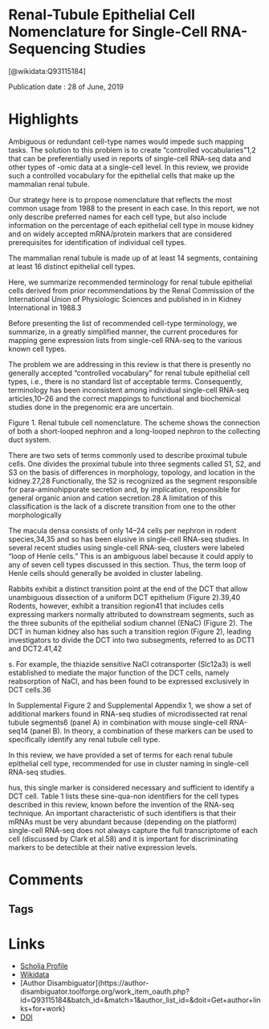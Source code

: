 
Renal-Tubule Epithelial Cell Nomenclature for Single-Cell RNA-Sequencing Studies
================================================================================
  
  [@wikidata:Q93115184]  
  
Publication date : 28 of June, 2019  

# Highlights

Ambiguous or redundant cell-type names would impede such mapping tasks. The solution to this problem is to create “controlled vocabularies”1,2 that can be preferentially used in reports of single-cell RNA-seq data and other types of -omic data at a single-cell level. In this review, we provide such a controlled vocabulary for the epithelial cells that make up the mammalian renal tubule. 

Our strategy here is to propose nomenclature that reflects the most common usage from 1988 to the present in each case. In this report, we not only describe preferred names for each cell type, but also include information on the percentage of each epithelial cell type in mouse kidney and on widely accepted mRNA/protein markers that are considered prerequisites for identification of individual cell types.

The mammalian renal tubule is made up of at least 14 segments, containing at least 16 distinct epithelial cell types.

 Here, we summarize recommended terminology for renal tubule epithelial cells derived from prior recommendations by the Renal Commission of the International Union of Physiologic Sciences and published in in Kidney International in 1988.3

 Before presenting the list of recommended cell-type terminology, we summarize, in a greatly simplified manner, the current procedures for mapping gene expression lists from single-cell RNA-seq to the various known cell types.

 The problem we are addressing in this review is that there is presently no generally accepted “controlled vocabulary” for renal tubule epithelial cell types, i.e., there is no standard list of acceptable terms. Consequently, terminology has been inconsistent among individual single-cell RNA-seq articles,10–26 and the correct mappings to functional and biochemical studies done in the pregenomic era are uncertain.

 <!--       - 2.4.2.3. Nomenclature of cell types -->

 Figure 1.
Renal tubule cell nomenclature. The scheme shows the connection of both a short-looped nephron and a long-looped nephron to the collecting duct system.

There are two sets of terms commonly used to describe proximal tubule cells. One divides the proximal tubule into three segments called S1, S2, and S3 on the basis of differences in morphology, topology, and location in the kidney.27,28 Functionally, the S2 is recognized as the segment responsible for para-aminohippurate secretion and, by implication, responsible for general organic anion and cation secretion.28 A limitation of this classification is the lack of a discrete transition from one to the other morphologically


 The macula densa consists of only 14–24 cells per nephron in rodent species,34,35 and so has been elusive in single-cell RNA-seq studies. In several recent studies using single-cell RNA-seq, clusters were labeled “loop of Henle cells.” This is an ambiguous label because it could apply to any of seven cell types discussed in this section. Thus, the term loop of Henle cells should generally be avoided in cluster labeling.

 Rabbits exhibit a distinct transition point at the end of the DCT that allow unambiguous dissection of a uniform DCT epithelium (Figure 2).39,40 Rodents, however, exhibit a transition region41 that includes cells expressing markers normally attributed to downstream segments, such as the three subunits of the epithelial sodium channel (ENaC) (Figure 2). The DCT in human kidney also has such a transition region (Figure 2), leading investigators to divide the DCT into two subsegments, referred to as DCT1 and DCT2.41,42

s. For example, the thiazide sensitive NaCl cotransporter (Slc12a3) is well established to mediate the major function of the DCT cells, namely reabsorption of NaCl, and has been found to be expressed exclusively in DCT cells.36

In Supplemental Figure 2 and Supplemental Appendix 1, we show a set of additional markers found in RNA-seq studies of microdissected rat renal tubule segments6 (panel A) in combination with mouse single-cell RNA-seq14 (panel B). In theory, a combination of these markers can be used to specifically identify any renal tubule cell type.

In this review, we have provided a set of terms for each renal tubule epithelial cell type, recommended for use in cluster naming in single-cell RNA-seq studies.

hus, this single marker is considered necessary and sufficient to identify a DCT cell. Table 1 lists these sine-qua-non identifiers for the cell types described in this review, known before the invention of the RNA-seq technique. An important characteristic of such identifiers is that their mRNAs must be very abundant because (depending on the platform) single-cell RNA-seq does not always capture the full transcriptome of each cell (discussed by Clark et al.58) and it is important for discriminating markers to be detectible at their native expression levels. 

<!-- Presentation of markers in a gene-neutral fashion -->


# Comments

## Tags

# Links
  
 * [Scholia Profile](https://scholia.toolforge.org/work/Q93115184)  
 * [Wikidata](https://www.wikidata.org/wiki/Q93115184)  
 * [Author Disambiguator](https://author-
disambiguator.toolforge.org/work_item_oauth.php?id=Q93115184&batch_id=&match=1&author_list_id=&doit=Get+author+links+for+work)  
 * [DOI](https://doi.org/10.1681/ASN.2019040415)  
